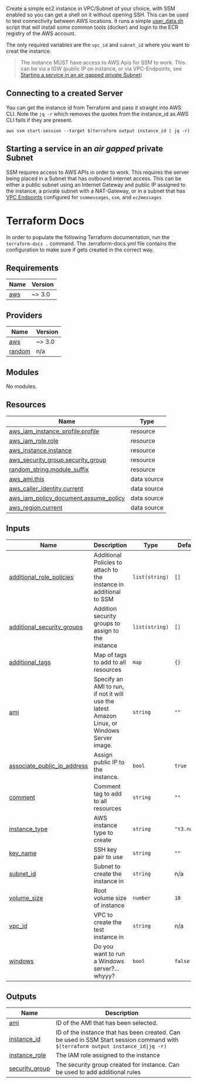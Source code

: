 Create a simple ec2 instance in VPC/Subnet of your choice, with SSM enabled so you can get a shell on it without opening SSH.
This can be used to test connectivity between AWS locations.
It runs a simple [user_data.sh](user_data.sh) script that will install some common tools (docker) and login to the ECR registry of the AWS account.

The only required variables are the `vpc_id` and `subnet_id` where you want to creat the instance.

> The instance MUST have access to AWS Apis for SSM to work. This can be via a IGW (public IP on instance, or via VPC-Endpoints, see [Starting a service in an air gapped private Subnet](#starting-a-service-in-an-air-gapped-private-subnet))
## Connecting to a created Server

You can get the instance id from Terraform and pass it straight into AWS CLI. Note the `jq -r` which removes the quotes from the instance_id as AWS CLI fails if they are present. 

`aws ssm start-session --target $(terraform output instance_id | jq -r)`

## Starting a service in an _air gapped_ private Subnet

SSM requires access to AWS APIs in order to work. This requires the server being placed in a Subnet that has outbound internet access. This can be either a public subnet using an Internet Gateway and public IP assigned to the instance, a private subnet with a NAT-Gateway, or in a subnet that has [VPC Endpoints](https://docs.aws.amazon.com/vpc/latest/privatelink/vpc-endpoints.html) configured for `ssmmessages`, `ssm`, and `ec2messages`

# Terraform Docs

In order to populate the following Terraform documentation, run the `terraform-docs .` command.
The .terraform-docs.yml file contains the configuration to make sure if gets created in the correct way.

<!-- BEGIN_TF_DOCS -->
## Requirements

| Name | Version |
|------|---------|
| <a name="requirement_aws"></a> [aws](#requirement\_aws) | ~> 3.0 |

## Providers

| Name | Version |
|------|---------|
| <a name="provider_aws"></a> [aws](#provider\_aws) | ~> 3.0 |
| <a name="provider_random"></a> [random](#provider\_random) | n/a |

## Modules

No modules.

## Resources

| Name | Type |
|------|------|
| [aws_iam_instance_profile.profile](https://registry.terraform.io/providers/hashicorp/aws/latest/docs/resources/iam_instance_profile) | resource |
| [aws_iam_role.role](https://registry.terraform.io/providers/hashicorp/aws/latest/docs/resources/iam_role) | resource |
| [aws_instance.instance](https://registry.terraform.io/providers/hashicorp/aws/latest/docs/resources/instance) | resource |
| [aws_security_group.security_group](https://registry.terraform.io/providers/hashicorp/aws/latest/docs/resources/security_group) | resource |
| [random_string.module_suffix](https://registry.terraform.io/providers/hashicorp/random/latest/docs/resources/string) | resource |
| [aws_ami.this](https://registry.terraform.io/providers/hashicorp/aws/latest/docs/data-sources/ami) | data source |
| [aws_caller_identity.current](https://registry.terraform.io/providers/hashicorp/aws/latest/docs/data-sources/caller_identity) | data source |
| [aws_iam_policy_document.assume_policy](https://registry.terraform.io/providers/hashicorp/aws/latest/docs/data-sources/iam_policy_document) | data source |
| [aws_region.current](https://registry.terraform.io/providers/hashicorp/aws/latest/docs/data-sources/region) | data source |

## Inputs

| Name | Description | Type | Default | Required |
|------|-------------|------|---------|:--------:|
| <a name="input_additional_role_policies"></a> [additional\_role\_policies](#input\_additional\_role\_policies) | Additional Policies to attach to the instance in additional to SSM | `list(string)` | `[]` | no |
| <a name="input_additional_security_groups"></a> [additional\_security\_groups](#input\_additional\_security\_groups) | Addition security groups to assign to the instance | `list(string)` | `[]` | no |
| <a name="input_additional_tags"></a> [additional\_tags](#input\_additional\_tags) | Map of tags to add to all resources | `map` | `{}` | no |
| <a name="input_ami"></a> [ami](#input\_ami) | Specify an AMI to run, if not it will use the latest Amazon Linux, or Windows Server image. | `string` | `""` | no |
| <a name="input_associate_public_ip_address"></a> [associate\_public\_ip\_address](#input\_associate\_public\_ip\_address) | Assign public IP to the instance. | `bool` | `true` | no |
| <a name="input_comment"></a> [comment](#input\_comment) | Comment tag to add to all resources | `string` | `""` | no |
| <a name="input_instance_type"></a> [instance\_type](#input\_instance\_type) | AWS instance type to create | `string` | `"t3.nano"` | no |
| <a name="input_key_name"></a> [key\_name](#input\_key\_name) | SSH key pair to use | `string` | `""` | no |
| <a name="input_subnet_id"></a> [subnet\_id](#input\_subnet\_id) | Subnet to create the instance in | `string` | n/a | yes |
| <a name="input_volume_size"></a> [volume\_size](#input\_volume\_size) | Root volume size of instance | `number` | `10` | no |
| <a name="input_vpc_id"></a> [vpc\_id](#input\_vpc\_id) | VPC to create the test instance in | `string` | n/a | yes |
| <a name="input_windows"></a> [windows](#input\_windows) | Do you want to run a Windows server?... whyyy? | `bool` | `false` | no |

## Outputs

| Name | Description |
|------|-------------|
| <a name="output_ami"></a> [ami](#output\_ami) | ID of the AMI that has been selected. |
| <a name="output_instance_id"></a> [instance\_id](#output\_instance\_id) | ID of the instance that has been created. Can be used in SSM Start session command with `$(terraform output instance_id\|jq -r)` |
| <a name="output_instance_role"></a> [instance\_role](#output\_instance\_role) | The IAM role assigned to the instance |
| <a name="output_security_group"></a> [security\_group](#output\_security\_group) | The security group created for instance. Can be used to add additional rules |
<!-- END_TF_DOCS -->